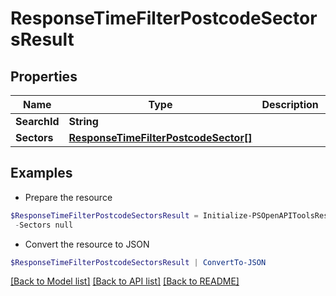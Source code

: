 # ResponseTimeFilterPostcodeSectorsResult
## Properties

Name | Type | Description | Notes
------------ | ------------- | ------------- | -------------
**SearchId** | **String** |  | 
**Sectors** | [**ResponseTimeFilterPostcodeSector[]**](ResponseTimeFilterPostcodeSector.md) |  | 

## Examples

- Prepare the resource
```powershell
$ResponseTimeFilterPostcodeSectorsResult = Initialize-PSOpenAPIToolsResponseTimeFilterPostcodeSectorsResult  -SearchId null `
 -Sectors null
```

- Convert the resource to JSON
```powershell
$ResponseTimeFilterPostcodeSectorsResult | ConvertTo-JSON
```

[[Back to Model list]](../README.md#documentation-for-models) [[Back to API list]](../README.md#documentation-for-api-endpoints) [[Back to README]](../README.md)

